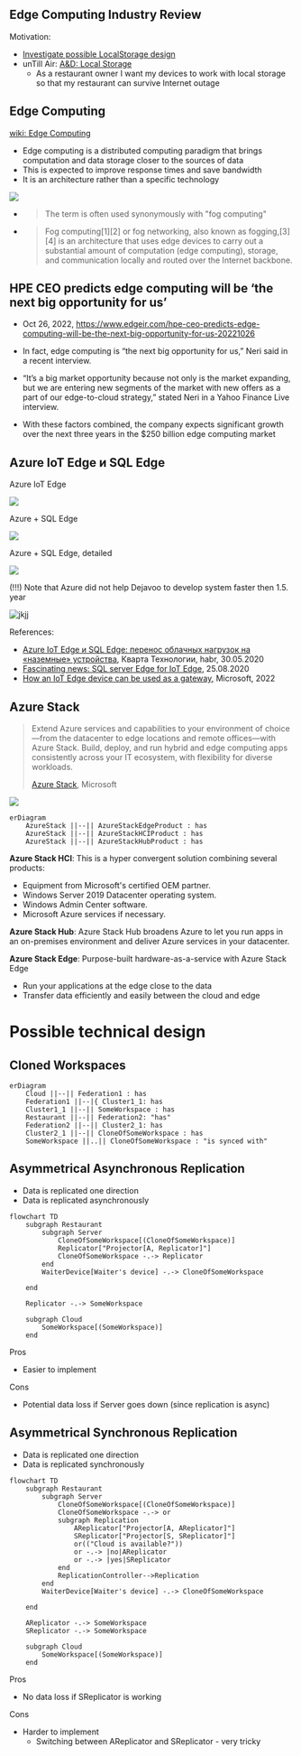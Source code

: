 ## Edge Computing Industry Review

Motivation:

- [Investigate possible LocalStorage design](https://dev.heeus.io/launchpad/#!24906)
- unTill Air: [A&D: Local Storage](https://dev.untill.com/projects/#!625849)
  - As a restaurant owner I want my devices to work with local storage so that my restaurant can survive Internet outage

## Edge Computing

[wiki: Edge Computing](https://en.wikipedia.org/wiki/Edge_computing)
- Edge computing is a distributed computing paradigm that brings computation and data storage closer to the sources of data
- This is expected to improve response times and save bandwidth
- It is an architecture rather than a specific technology

![](images/Edge_computing_infrastructure.png)

- > The term is often used synonymously with "fog computing"
- > Fog computing[1][2] or fog networking, also known as fogging,[3][4] is an architecture that uses edge devices to carry out a substantial amount of computation (edge computing), storage, and communication locally and routed over the Internet backbone.

## HPE CEO predicts edge computing will be ‘the next big opportunity for us’

- Oct 26, 2022, https://www.edgeir.com/hpe-ceo-predicts-edge-computing-will-be-the-next-big-opportunity-for-us-20221026

- In fact, edge computing is “the next big opportunity for us,” Neri said in a recent interview.
- “It’s a big market opportunity because not only is the market expanding, but we are entering new segments of the market with new offers as a part of our edge-to-cloud strategy,” stated Neri in a Yahoo Finance Live interview.
- With these factors combined, the company expects significant growth over the next three years in the $250 billion edge computing market

## Azure IoT Edge и SQL Edge

Azure IoT Edge

![](images/edge-high-level-diagram.png)

Azure + SQL Edge

![](images/azuresqledgeoverview.png)

Azure + SQL Edge, detailed

![](images/AzureSQLEdge.jpg)

(!!!) Note that Azure did not help Dejavoo to develop system faster then 1.5. year

![jkjj](images/dejavoo.png)

References:
- [Azure IoT Edge и SQL Edge: перенос облачных нагрузок на «наземные» устройства](https://habr.com/ru/company/quarta/blog/516432), Кварта Технологии, habr, 30.05.2020
- [Fascinating news: SQL server Edge for IoT Edge](https://vishvvas.wordpress.com/2020/05/30/fascinating-news-sql-serve-edge-for-iot-edge/), 25.08.2020
- [How an IoT Edge device can be used as a gateway](https://learn.microsoft.com/en-us/azure/iot-edge/iot-edge-as-gateway), Microsoft, 2022

## Azure Stack

> Extend Azure services and capabilities to your environment of choice—from the datacenter to edge locations and remote offices—with Azure Stack. Build, deploy, and run hybrid and edge computing apps consistently across your IT ecosystem, with flexibility for diverse workloads.
>
> [Azure Stack](https://azure.microsoft.com/en-us/products/azure-stack), Microsoft

![](images/azure-stack.png)

```mermaid
erDiagram
    AzureStack ||--|| AzureStackEdgeProduct : has
    AzureStack ||--|| AzureStackHCIProduct : has
    AzureStack ||--|| AzureStackHubProduct : has
```

**Azure Stack HCI**: This is a hyper convergent solution combining several products:

- Equipment from Microsoft's certified OEM partner.
- Windows Server 2019 Datacenter operating system.
- Windows Admin Center software.
- Microsoft Azure services if necessary.

**Azure Stack Hub**: Azure Stack Hub broadens Azure to let you run apps in an on-premises environment and deliver Azure services in your datacenter.

**Azure Stack Edge**: Purpose-built hardware-as-a-service with Azure Stack Edge
- Run your applications at the edge close to the data
- Transfer data efficiently and easily between the cloud and edge

# Possible technical design

## Cloned Workspaces

```mermaid
erDiagram
    Cloud ||--|| Federation1 : has
    Federation1 ||--|{ Cluster1_1: has
    Cluster1_1 ||--|| SomeWorkspace : has
    Restaurant ||--|| Federation2: "has"
    Federation2 ||--|| Cluster2_1: has
    Cluster2_1 ||--|| CloneOfSomeWorkspace : has
    SomeWorkspace ||..|| CloneOfSomeWorkspace : "is synced with"
```

## Asymmetrical Asynchronous Replication

- Data is replicated one direction
- Data is replicated asynchronously

```mermaid
flowchart TD
    subgraph Restaurant
        subgraph Server
            CloneOfSomeWorkspace[(CloneOfSomeWorkspace)]
            Replicator["Projector[A, Replicator]"]
            CloneOfSomeWorkspace -.-> Replicator
        end
        WaiterDevice[Waiter's device] -.-> CloneOfSomeWorkspace
        
    end

    Replicator -.-> SomeWorkspace

    subgraph Cloud
        SomeWorkspace[(SomeWorkspace)]
    end
```

Pros
- Easier to implement

Cons
- Potential data loss if Server goes down (since replication is async)

## Asymmetrical Synchronous Replication

- Data is replicated one direction
- Data is replicated synchronously

```mermaid
flowchart TD
    subgraph Restaurant
        subgraph Server
            CloneOfSomeWorkspace[(CloneOfSomeWorkspace)]
            CloneOfSomeWorkspace -.-> or            
            subgraph Replication
                AReplicator["Projector[A, AReplicator]"]
                SReplicator["Projector[S, SReplicator]"]
                or(("Cloud is available?"))
                or -.-> |no|AReplicator
                or -.-> |yes|SReplicator
            end
            ReplicationController-->Replication
        end
        WaiterDevice[Waiter's device] -.-> CloneOfSomeWorkspace
        
    end

    AReplicator -.-> SomeWorkspace
    SReplicator -.-> SomeWorkspace

    subgraph Cloud
        SomeWorkspace[(SomeWorkspace)]
    end
```

Pros
- No data loss if SReplicator is working

Cons
- Harder to implement
  - Switching between AReplicator and SReplicator - very tricky
